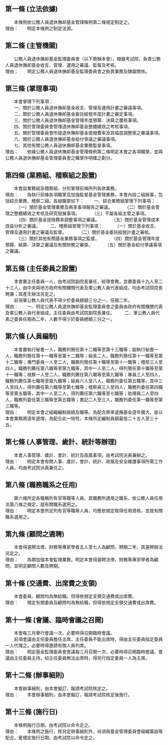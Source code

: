 第一條 (立法依據)
-----------------
　　本條例依公務人員退休撫卹基金管理條例第二條規定制定之。  
理由：　　明定本條例之制定法源。

第二條 (主管機關)
-----------------
　　公務人員退休撫卹基金監理委員會（以下簡稱本會），隸屬考試院，負責公務人員退休撫卹基金收支、管理、運用之審議、監督及考核。  
理由：　　明定公務人員退休撫卹基金監理委員會之負責業務及隸屬關係。

第三條 (掌理事項)
-----------------
　　本會掌理下列事項：  
　　一、關於公務人員退休撫卹基金收支、管理及運用計畫之審議事項。  
　　二、關於公務人員退休撫卹基金委託經營年度計畫之審定事項。  
　　三、關於公務人員退休撫卹基金管理年度預算、決算之覆核事項。  
　　四、關於管理委員會管理退休撫卹基金整體績效之考核事項。  
　　五、關於管理委員會所提退休撫卹基金提撥費率及其幅度調整案之審議事項。  
　　六、關於公務人員退休撫卹基金給付爭議之審議事項。  
　　七、其他有關公務人員退休撫卹基金業務監督事項。  
理由：　　依據公務人員退休撫卹基金管理條例第二條明定本會之各項職掌，並與公務人員退休撫卹基金管理委員會之職掌作明確之劃分。

第四條 (業務組、稽察組之設置)
-----------------------------
　　本會設業務組及稽察組，分別掌理前條所列各款業務。  
理由：　　為執行前條各項職掌及加強監督基金管理業務，本會內設二組辦事，包括綜合業務、稽察二組。各組職掌如下：
　　一、綜合業務組掌理下列事項：
　　　（一）關於基金管理業務及興革事項報告之審議。
　　　（二）關於基金管理之整體績效之考核及研究發展事項。
　　　（三）不屬各組主管之事項。
　　　（四）關於基金提撥費率調整事項之審議。
　　　（五）關於基金管理成本效益分析之審議。
　　二、稽察組掌理下列事項：
　　　（一）關於基金收支、管理及運用計畫之審議及監督。
　　　（二）關於基金委託經營計畫之審核。
　　　（三）關於其他有關基金業務事項之監督。
　　　（四）關於基金管理年度預算、結算、決算之審議及有關財務之審查。
　　　（五）關於基金給付爭議事項之審議。

第五條 (主任委員之設置)
-----------------------
　　本會置主任委員一人，由考試院副院長兼任，綜理會務，並置委員十九人至二十三人，由中央與地方政府有關機關代表及軍公教人員代表組成，均由考試院院長聘兼；其產生辦法另定之。  
　　前項軍公教人員代表不得少於委員總額三分之一，任期二年。  
理由：　　一、明定公務人員退休撫卹基金監理委員會之委員由政府有關機關代表及軍公教人員代表組成，主任委員由考試院副院長兼任。
　　二、軍公教人員代表之委員任期為二年，人數不得少於委員總額三分之一。

第六條 (人員編制)
-----------------
　　本會置執行秘書一人，職務列簡任第十二職等至第十三職等；副執行秘書一人，職務列簡任第十一職等至第十二職等；組長二人，職務列簡任第十一職等至第十二職等；專門委員一人至二人，職務列簡任第十職等至第十一職等；稽核三人至四人，職務列薦任第八職等至第九職等，其中一人至二人，得列簡任第十職等至第十一職等；視察一人至二人，職務列薦任第八職等至第九職等；專員三人至四人，職務列薦任第七職等至第九職等；組員六人至八人，職務列委任第五職等，其中三人至四人，得列薦任第六職等至第七職等；稽察員三人至四人，職務列委任第四職等至第五職等，其中一人至二人，得列薦任第六職等至七職等；助理員二人至四人，職務列委任第三職等至第五職等；書記二人至三人，職務列委任第一職等至第三職等。  
理由：　　明定本會之組織編制員額及職等。為配合將來退撫基金逐年擴大，是以本會業務將逐年遞增，為配合此一特性，本條所定編制員額最低二十五人至三十五。

第七條 (人事管理、歲計、統計等辦理)
-----------------------------------
　　本會人事管理、歲計、會計、統計及政風事項，由考試院派員兼辦之。  
理由：　　明定本會有關人事、歲計、會計、統計、政風及安全維護事項所需工作人員，均由考試院派員兼任之。

第八條 (職務職系之任用)
-----------------------
　　第六條所定各職稱列有官等職等人員，其職務所適用之職系，依公務人員任用法第八條之規定，就有關職系選用之。  
理由：　　明定本會所定列有官等職等人員，均應依規定取得任用資格，並就有關職系選用之。

第九條 (顧問之遴聘)
-------------------
　　本會得遴聘法律、財務等專家學者五人至七人為顧問，聘期二年，其遴聘辦法另定之。  
理由：　　為期加強本會監理業務，明定本會得遴聘法律、財務等專家學者為顧問，並明定顧問人數及聘期。

第十條 (交通費、出席費之支領)
-----------------------------
　　本會委員、顧問均為無給職。但得依規定支領交通費或出席費。  
理由：　　規定有關委員及顧問均為無給職，但得依規定支領交通費或出席費。

第十一條 (會議、臨時會議之召開)
-------------------------------
　　本會每三月舉行會議一次，必要時得召開臨時會議。  
　　前項會議由主任委員擔任主席，主任委員不能出席時，得由主任委員指定委員一人代理之。必要時得邀請有關人員列席。  
理由：　　明定基金監理委員會會議每三月召開一次，必要時得召開臨時會議。會議由主任委員主持，如主任委員無法出席時，得另行指定委員一人為主席。

第十二條 (辦事細則)
-------------------
　　本會辦事細則，由本會擬訂，報請考試院核定之。  
理由：　　本會辦事細則，由本會擬訂，報請考試院核定後施行。

第十三條 (施行日)
-----------------
　　本條例施行日期，由考試院以命令定之。  
理由：　　本條例之施行，除另定辦事細則外，尚須與基金管理委員會組織籌設等配合，爰規定施行日期，由考試院以命令定之。